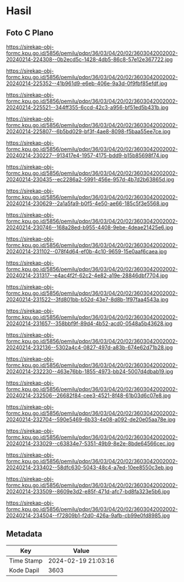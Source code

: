 # Hasil

## Foto C Plano

https://sirekap-obj-formc.kpu.go.id/5856/pemilu/pdpr/36/03/04/20/02/3603042002002-20240214-224308--0b2ecd5c-1428-4db5-86c8-57e12e367722.jpg

https://sirekap-obj-formc.kpu.go.id/5856/pemilu/pdpr/36/03/04/20/02/3603042002002-20240214-225352--41b961d9-e6eb-406e-9a3d-0f9fbf85efdf.jpg

https://sirekap-obj-formc.kpu.go.id/5856/pemilu/pdpr/36/03/04/20/02/3603042002002-20240214-225521--344ff355-6ccd-42c3-a956-bf51ed5b431b.jpg

https://sirekap-obj-formc.kpu.go.id/5856/pemilu/pdpr/36/03/04/20/02/3603042002002-20240214-225807--6b5bd029-bf3f-4ae8-8098-f5baa55ee7ce.jpg

https://sirekap-obj-formc.kpu.go.id/5856/pemilu/pdpr/36/03/04/20/02/3603042002002-20240214-230227--913417e4-1957-4175-bdd9-b15b85698f74.jpg

https://sirekap-obj-formc.kpu.go.id/5856/pemilu/pdpr/36/03/04/20/02/3603042002002-20240214-230435--ec2286a2-5991-456e-957d-4b7d2b63865d.jpg

https://sirekap-obj-formc.kpu.go.id/5856/pemilu/pdpr/36/03/04/20/02/3603042002002-20240214-230629--2a1a5fa9-b0f5-4e50-ae66-185c5f3e5568.jpg

https://sirekap-obj-formc.kpu.go.id/5856/pemilu/pdpr/36/03/04/20/02/3603042002002-20240214-230746--168a28ed-b955-4408-9ebe-4deae21425e6.jpg

https://sirekap-obj-formc.kpu.go.id/5856/pemilu/pdpr/36/03/04/20/02/3603042002002-20240214-231102--078f4d64-ef0b-4c10-9659-15e0aaf6caea.jpg

https://sirekap-obj-formc.kpu.go.id/5856/pemilu/pdpr/36/03/04/20/02/3603042002002-20240214-231317--e4ac4f2f-62c2-4e82-a19e-28846dbf7704.jpg

https://sirekap-obj-formc.kpu.go.id/5856/pemilu/pdpr/36/03/04/20/02/3603042002002-20240214-231522--3fd801bb-b52d-43e7-8d8b-1f97faa4543a.jpg

https://sirekap-obj-formc.kpu.go.id/5856/pemilu/pdpr/36/03/04/20/02/3603042002002-20240214-231657--358bbf9f-89d4-4b52-acd0-0548a5b43628.jpg

https://sirekap-obj-formc.kpu.go.id/5856/pemilu/pdpr/36/03/04/20/02/3603042002002-20240214-232136--5302a4c4-0827-497d-a83b-674e62d71b28.jpg

https://sirekap-obj-formc.kpu.go.id/5856/pemilu/pdpr/36/03/04/20/02/3603042002002-20240214-232230--463e76bb-1855-4973-bb24-5007d4dbab19.jpg

https://sirekap-obj-formc.kpu.go.id/5856/pemilu/pdpr/36/03/04/20/02/3603042002002-20240214-232506--26682f84-cee3-4521-8f48-61b03d6c07e8.jpg

https://sirekap-obj-formc.kpu.go.id/5856/pemilu/pdpr/36/03/04/20/02/3603042002002-20240214-232704--590e5469-6b33-4e08-a092-de20e05aa78e.jpg

https://sirekap-obj-formc.kpu.go.id/5856/pemilu/pdpr/36/03/04/20/02/3603042002002-20240214-233029--c63834e7-5351-49b9-8e2e-8bde64566cec.jpg

https://sirekap-obj-formc.kpu.go.id/5856/pemilu/pdpr/36/03/04/20/02/3603042002002-20240214-233402--58dfc630-5043-48c4-a7ed-10ee8550c3eb.jpg

https://sirekap-obj-formc.kpu.go.id/5856/pemilu/pdpr/36/03/04/20/02/3603042002002-20240214-233509--8609e3d2-e85f-471d-afc7-bd8fa323e5b6.jpg

https://sirekap-obj-formc.kpu.go.id/5856/pemilu/pdpr/36/03/04/20/02/3603042002002-20240214-234504--f72809b1-f2d0-426a-9afb-cb99e0fd8985.jpg


## Metadata

| Key        | Value               |
| ---------- | ------------------- |
| Time Stamp | 2024-02-19 21:03:16 |
| Kode Dapil | 3603                |



